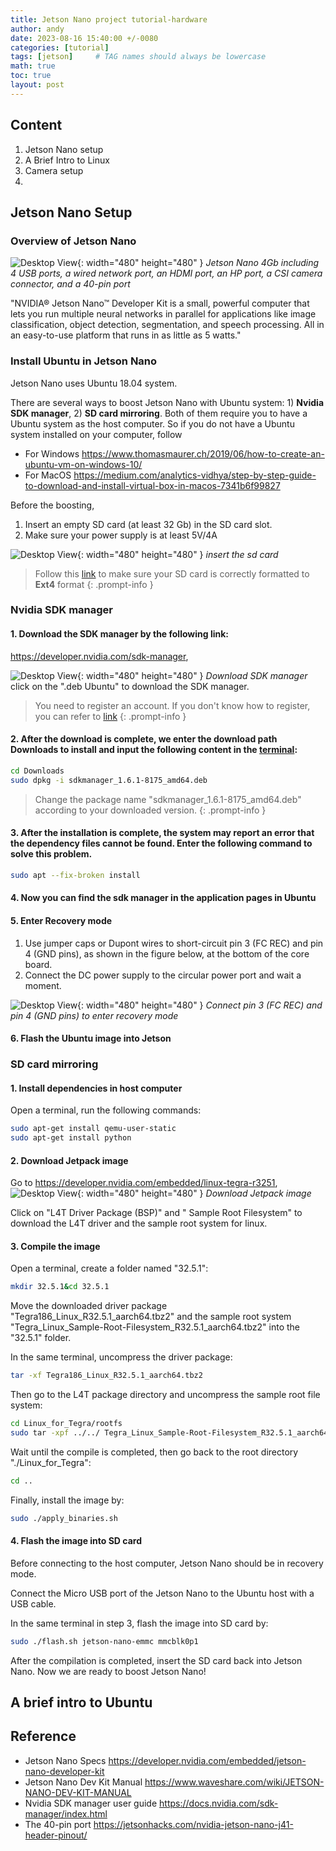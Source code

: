 ```yaml
---
title: Jetson Nano project tutorial-hardware
author: andy
date: 2023-08-16 15:40:00 +/-0080
categories: [tutorial]
tags: [jetson]     # TAG names should always be lowercase
math: true
toc: true
layout: post
---
```


## Content
1. Jetson Nano setup
2. A Brief Intro to Linux 
3. Camera setup
4. 

## Jetson Nano Setup
### Overview of Jetson Nano
![Desktop View](/assets/img/post/2023-08-17-jetson-nano.jpg){: width="480" height="480" }
_Jetson Nano 4Gb including 4 USB ports, a wired network port, an HDMI port, an HP port, a CSI camera connector, and a 40-pin port_

"NVIDIA® Jetson Nano™ Developer Kit is a small, powerful computer that lets you run multiple neural 
networks in parallel for applications like image classification, object detection, segmentation, and speech processing. 
All in an easy-to-use platform that runs in as little as 5 watts."

### Install Ubuntu in Jetson Nano
Jetson Nano uses Ubuntu 18.04 system.

There are several ways to boost Jetson Nano with Ubuntu system: 1) __Nvidia SDK manager__, 2) __SD card mirroring__. Both of them require you to have a Ubuntu system as the host computer. So if you do not have a Ubuntu system installed on your computer, follow
- For Windows <https://www.thomasmaurer.ch/2019/06/how-to-create-an-ubuntu-vm-on-windows-10/>
- For MacOS <https://medium.com/analytics-vidhya/step-by-step-guide-to-download-and-install-virtual-box-in-macos-7341b6f99827>

Before the boosting, 
1. Insert an empty SD card (at least 32 Gb) in the SD card slot.
2. Make sure your power supply is at least 5V/4A

![Desktop View](/assets/img/post/2023-08-17-insert-sd-card.jpg){: width="480" height="480" }
_insert the sd card_

> Follow this [link](https://itsfoss.com/format-usb-drive-sd-card-ubuntu/) to make sure your SD card is correctly formatted to __Ext4__ format
{: .prompt-info }


### Nvidia SDK manager
#### 1. Download the SDK manager by the following link:
<https://developer.nvidia.com/sdk-manager>,

![Desktop View](/assets/img/post/2023-08-17-sdk-manager-download.png){: width="480" height="480" }
_Download SDK manager_
click on the ".deb Ubuntu" to download the SDK manager.

> You need to register an account. If you don't know how to register, you can refer to [link](https://www.waveshare.com/wiki/NVIDIA-acess)
{: .prompt-info }

#### 2. After the download is complete, we enter the download path Downloads to install and input the following content in the [terminal](https://ubuntucommunity.s3.dualstack.us-east-2.amazonaws.com/original/2X/8/85e591c2bdc94b4159329bf19cc1d6740f233b84.png):


```bash
cd Downloads
sudo dpkg -i sdkmanager_1.6.1-8175_amd64.deb
```
> Change the package name "sdkmanager_1.6.1-8175_amd64.deb" according to your downloaded version.
{: .prompt-info }

#### 3. After the installation is complete, the system may report an error that the dependency files cannot be found. Enter the following command to solve this problem.

```bash
sudo apt --fix-broken install
```

#### 4. Now you can find the sdk manager in the application pages in Ubuntu
   
#### 5. Enter Recovery mode
1. Use jumper caps or Dupont wires to short-circuit pin 3 (FC REC) and pin 4 (GND pins), as shown in the figure below, at the bottom of the core board. 
2. Connect the DC power supply to the circular power port and wait a moment.


![Desktop View](/assets/img/post/2023-08-17-enter-recovery-mode.jpg){: width="480" height="480" }
_Connect pin 3 (FC REC) and pin 4 (GND pins) to enter recovery mode_

#### 6. Flash the Ubuntu image into Jetson



### SD card mirroring
#### 1. Install dependencies in host computer
Open a terminal, run the following commands:

```bash
sudo apt-get install qemu-user-static
sudo apt-get install python
```

#### 2. Download Jetpack image
Go to <https://developer.nvidia.com/embedded/linux-tegra-r3251>,
![Desktop View](/assets/img/post/2023-08-17-download-jetpack.png){: width="480" height="480" }
_Download Jetpack image_

Click on "L4T Driver Package (BSP)" and "	Sample Root Filesystem" to download the L4T driver and the sample root system for linux.

#### 3. Compile the image


Open a terminal, create a folder named "32.5.1":
```bash
mkdir 32.5.1&cd 32.5.1
```

Move the downloaded driver package "Tegra186_Linux_R32.5.1_aarch64.tbz2" and the sample root system "Tegra_Linux_Sample-Root-Filesystem_R32.5.1_aarch64.tbz2" into the "32.5.1" folder.

In the same terminal, uncompress the driver package:
```bash
tar -xf Tegra186_Linux_R32.5.1_aarch64.tbz2
```

Then go to the L4T package directory and uncompress the sample root file system:
```bash
cd Linux_for_Tegra/rootfs
sudo tar -xpf ../../ Tegra_Linux_Sample-Root-Filesystem_R32.5.1_aarch64.tbz2
```

Wait until the compile is completed, then go back to the root directory "./Linux_for_Tegra":
```bash
cd ..
```

Finally, install the image by:
```bash
sudo ./apply_binaries.sh
```

#### 4. Flash the image into SD card
Before connecting to the host computer, Jetson Nano should be in recovery mode.

Connect the Micro USB port of the Jetson Nano to the Ubuntu host with a USB cable.

In the same terminal in step 3, flash the image into SD card by:
```bash
sudo ./flash.sh jetson-nano-emmc mmcblk0p1
```

After the compilation is completed, insert the SD card back into Jetson Nano. Now we are ready to boost Jetson Nano!


## A brief intro to Ubuntu

## Reference
- Jetson Nano Specs <https://developer.nvidia.com/embedded/jetson-nano-developer-kit>
- Jetson Nano Dev Kit Manual <https://www.waveshare.com/wiki/JETSON-NANO-DEV-KIT-MANUAL>
- Nvidia SDK manager user guide <https://docs.nvidia.com/sdk-manager/index.html>
- The 40-pin port <https://jetsonhacks.com/nvidia-jetson-nano-j41-header-pinout/>


